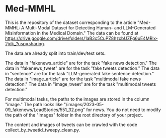 # Med-MMHL
This is the repository of the dataset corresponding to the article "Med-MMHL: A Multi-Modal Dataset for Detecting Human- and
LLM-Generated Misinformation in the Medical Domain." The data can be found at https://drive.google.com/drive/folders/1aB3c5CuPZ8hzcbUZFg6uE4MRlx-2jdk_?usp=sharing.

The data are already split into train/dev/test sets. 

The data in "fakenews_article" are for the task "fake news detection."
The data in "fakenews_tweet" are for the task "fake tweets detection."
The data in "sentence" are for the task "LLM-generated fake sentence detection."
The data in "image_article" are for the task "multimodal fake news detection."
The data in "image_tweet" are for the task "multimodal tweets detection."

For multimodal tasks, the paths to the images are stored in the column "image." The path looks like "/images/2023-05-09_fakenews/LeadStories/551_32.png" for news. You do not need to modify the path of the "images" folder in the root directory of your project.

The content and images of tweets can be crawled with the code collect_by_tweetid_tweepy_clean.py.
